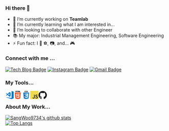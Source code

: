 ### Hi there 👋

- 🔭 I’m currently working on <strong>Teamlab</strong>
- 🌱 I’m currently learning what I am interested in...
- 👯 I’m looking to collaborate with other Engineer
- 📚 My major: Industrial Management Engineering, Software Engineering
- ⚡ Fun fact: I 💜 ⚽, 📷, and... 🎮

### Connect with me ...
[![Tech Blog Badge](http://img.shields.io/badge/-Blog-black?style=flat-square&logo=Blogger&logoColor=white&link=https://u-pic-code.tistory.com/)](https://u-pic-code.tistory.com/) [![Instagram Badge](https://img.shields.io/badge/-Intagram-hotpink?style=flat-square&logo=instagram&logoColor=white&link=https://www.instagram.com/woo_llalla/?hl=ko)](https://www.instagram.com/woo_llalla/?hl=ko) [![Gmail Badge](https://img.shields.io/badge/Gmail-d14836?style=flat-square&logo=Gmail&logoColor=white&link=mailto:qkrtkddn8430@gmail.com)](mailto:qkrtkddn8430@gmail.com)

### My Tools...
<img align="left" alt="Visual Studio Code" width="26px" src="https://raw.githubusercontent.com/github/explore/80688e429a7d4ef2fca1e82350fe8e3517d3494d/topics/visual-studio-code/visual-studio-code.png" /><img align="left" alt="HTML5" width="26px" src="https://raw.githubusercontent.com/github/explore/80688e429a7d4ef2fca1e82350fe8e3517d3494d/topics/html/html.png" /><img align="left" alt="CSS3" width="26px" src="https://raw.githubusercontent.com/github/explore/80688e429a7d4ef2fca1e82350fe8e3517d3494d/topics/css/css.png" /><img align="left" alt="JavaScript" width="26px" src="https://raw.githubusercontent.com/github/explore/80688e429a7d4ef2fca1e82350fe8e3517d3494d/topics/javascript/javascript.png" /><img align="left" alt="GitHub" width="26px" src="https://raw.githubusercontent.com/github/explore/78df643247d429f6cc873026c0622819ad797942/topics/github/github.png" />
<br />

### About My Work...
[![SangWoo9734's github stats](https://github-readme-stats.vercel.app/api?username=SangWoo9734)](https://github.com/anuraghazra/github-readme-stats)<br />
[![Top Langs](https://github-readme-stats.vercel.app/api/top-langs/?username=SangWoo9734&layout=compact)](https://github.com/anuraghazrSana/github-readme-stats)<br />
<br />
